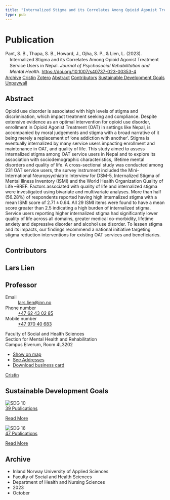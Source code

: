 ```yaml
---
title: "Internalized Stigma and its Correlates Among Opioid Agonist Treatment Service Users in Nepal"
type: pub
---
```

<h1>Publication</h1>
<article id="csl-bib-container-MBSP9AYI" class="csl-bib-container">
  <div class="csl-bib-body" style="line-height: 1.35; padding-left: 1em; text-indent:-1em;">
  <div class="csl-entry">Pant, S. B., Thapa, S. B., Howard, J., Ojha, S. P., &amp; Lien, L. (2023). Internalized Stigma and its Correlates Among Opioid Agonist Treatment Service Users in Nepal. <i>Journal of Psychosocial Rehabilitation and Mental Health</i>. <a href="https://doi.org/10.1007/s40737-023-00353-4">https://doi.org/10.1007/s40737-023-00353-4</a></div>
</div>
  <div class="csl-bib-buttons">
    <a href="#taxonomy-article-MBSP9AYI" class="csl-bib-button">Archive</a>
    <a href="https://app.cristin.no/results/show.jsf?id=2187360" alt="Cristin URL" class="csl-bib-button">Cristin</a>
    <a href="http://zotero.org/groups/5022929/items/MBSP9AYI" alt="Zotero URL" class="csl-bib-button">Zotero</a>
    <a href="#abstract-article-MBSP9AYI" class="csl-bib-button">Abstract</a>
    <a href="#contributors-article-MBSP9AYI" class="csl-bib-button">Contributors</a>
    <a href="#sdg-article-MBSP9AYI" class="csl-bib-button">Sustainable Development Goals</a>
    <a href="https://link.springer.com/content/pdf/10.1007/s40737-023-00353-4.pdf" class="csl-bib-button">Unpaywall</a>
  </div>
  <div id="csl-bib-meta-container-MBSP9AYI"></div>
</article>
<div id="csl-bib-meta-MBSP9AYI" class="csl-bib-meta">
  <article id="abstract-article-MBSP9AYI" class="abstract-article">
    <h1>Abstract</h1>
    Opioid use disorder is associated with high levels of stigma and discrimination, which impact treatment seeking and compliance. Despite extensive evidence as an optimal intervention for opioid use disorder, enrollment in Opioid Agonist Treatment (OAT) in settings like Nepal, is accompanied by moral judgements and stigma with a broad narrative of it being merely a replacement of ‘one addiction with another’. Stigma is eventually internalized by many service users impacting enrollment and maintenance in OAT, and quality of life. This study aimed to assess internalized stigma among OAT service users in Nepal and to explore its association with sociodemographic characteristics, lifetime mental disorders and quality of life. A cross-sectional study was conducted among 231 OAT service users, the survey instrument included the Mini-International Neuropsychiatric Interview for DSM-5, Internalized Stigma of Mental Illness Inventory (ISMI) and the World Health Organization Quality of Life –BREF. Factors associated with quality of life and internalized stigma were investigated using bivariate and multivariate analyses. More than half (56.28%) of respondents reported having high internalized stigma with a mean ISMI score of 2.71 ± 0.64. All 29 ISMI items were found to have a mean score greater than 2.5 indicating a high burden of internalized stigma. Service users reporting higher internalized stigma had significantly lower quality of life across all domains, greater medical co-morbidity, lifetime anxiety and depressive disorder and alcohol use disorder. To lessen stigma and its impacts, our findings recommend a national initiative targeting stigma reduction interventions for existing OAT services and beneficiaries.
  </article>
  <article id="contributors-article-MBSP9AYI" class="contributors-article">
    <h1>Contributors</h1>
    <div class="personas">
<div class="vrtx-hinn-person-card">
<div class="photo">
<i class="lar la-user-circle missing-person"></i>
</div>
<div class="info">
<hgroup><h1>Lars Lien</h1>
<h2>Professor</h2>
</hgroup><dl>
<dt>Email</dt>
<dd>
<a href="mailto:lars.lien@inn.no">lars.lien@inn.no</a>
</dd>
<dt>Phone number</dt>
<dd><a href="tel:+4762430285">
+47 62 43 02 85
</a></dd>
<dt>Mobile number</dt>
<dd><a href="tel:+4797040683">
+47 970 40 683
</a></dd>
</dl>
<p>
Faculty of Social and Health Sciences<br>
Section for Mental Health and Rehabilitation<br>
Campus Elverum,
Room 4L3202
</p>
<ul class="vrtx-hinn-links">
<li><a href="https://www.google.com/maps?q=60.88177,11.53669">Show on map</a></li>
<li><a href="https://www.inn.no/english/find-an-employee/lars-lien.html#vrtx-hinn-addresses">See Addresses</a></li>
<li><a href="https://www.inn.no/english/find-an-employee/lars-lien.html?vrtx=vcf">Download business card</a></li>
</ul>
</div>
</div>
<a href="https://app.cristin.no/persons/show.jsf?id=14287" alt="Cristin URL" class="personas-cristin">Cristin</a>
</div>
  </article>
  <article id="sdg-article-MBSP9AYI" class="sdg-article">
    <h1>Sustainable Development Goals</h1>
    <div class="sdg-container"><div id="sdg10" class="sdg">
<img src="{{< params subfolder >}}images/sdg/sdg10_en.png" class="image" alt="SDG 10">
<div class="sdg-overlay">
<a href="{{< params subfolder >}}en/archive/?sdg=10#archive" class="sdg-publication-count"><span>39</span> Publications</a>
<p><a href="https://sdgs.un.org/goals/goal10" class="sdg-read-more">Read More</a></p>
</div>
</div> <div id="sdg16" class="sdg">
<img src="{{< params subfolder >}}images/sdg/sdg16_en.png" class="image" alt="SDG 16">
<div class="sdg-overlay">
<a href="{{< params subfolder >}}en/archive/?sdg=16#archive" class="sdg-publication-count"><span>47</span> Publications</a>
<p><a href="https://sdgs.un.org/goals/goal16" class="sdg-read-more">Read More</a></p>
</div>
</div></div>
  </article>
  <article id="taxonomy-article-MBSP9AYI" class="taxonomy-article">
    <h1>Archive</h1>
    <ul>
      <li>Inland Norway University of Applied Sciences</li>
      <li>Faculty of Social and Health Sciences</li>
      <li>Department of Health and Nursing Sciences</li>
      <li>2023</li>
      <li>October</li>
    </ul>
  </article>
</div>
